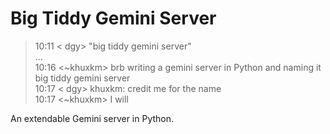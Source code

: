 # Big Tiddy Gemini Server

> 10:11 < dgy> "big tiddy gemini server"  
> ...  
> 10:16 <~khuxkm> brb writing a gemini server in Python and naming it big tiddy gemini server  
> 10:17 < dgy> khuxkm: credit me for the name  
> 10:17 <~khuxkm> I will

An extendable Gemini server in Python.
